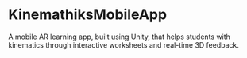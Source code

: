 # KinemathiksMobileApp
A mobile AR learning app, built using Unity, that helps students with kinematics through interactive worksheets and real-time 3D feedback.
